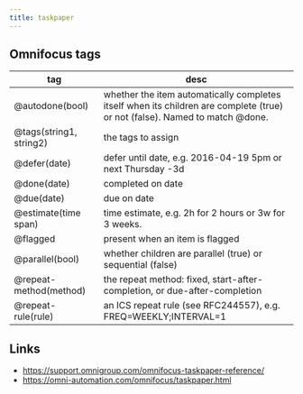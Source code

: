 ```yaml
---
title: taskpaper
---
```


## Omnifocus tags

tag                     | desc
---                     | ---
@autodone(bool)         | whether the item automatically completes itself when its children are complete (true) or not (false). Named to match @done.
@tags(string1, string2) | the tags to assign
@defer(date)            | defer until date, e.g. 2016-04-19 5pm or next Thursday -3d
@done(date)             | completed on date
@due(date)              | due on date
@estimate(time span)    | time estimate, e.g. 2h for 2 hours or 3w for 3 weeks.
@flagged                | present when an item is flagged
@parallel(bool)         | whether children are parallel (true) or sequential (false)
@repeat-method(method)  | the repeat method: fixed, start-after-completion, or due-after-completion
@repeat-rule(rule)      | an ICS repeat rule (see RFC244557), e.g. FREQ=WEEKLY;INTERVAL=1

## Links

* https://support.omnigroup.com/omnifocus-taskpaper-reference/
* https://omni-automation.com/omnifocus/taskpaper.html
